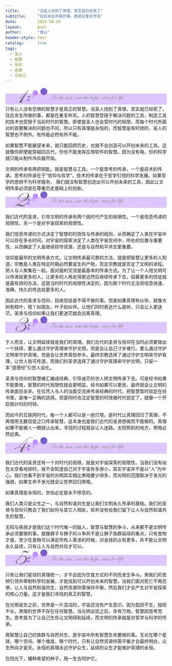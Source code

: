 ```yaml
---
title:        "当圣人找到了真理，其实就已经死了"
subtitle:     "往后余生所做的事，都是在重复昨天"
date:         2022-10-19
layout:       post
author:       "青山"
header-style: text
catalog:      true
tags:
  - 圣人
  - 智慧
  - 信仰
  - 真理
  - 见自己
---
```


![](/img/cut/01.jpg)
只有让人没有恐惧的智慧才是真正的智慧。当圣人找到了真理，其实就已经死了，往后余生所做的事，都是在重复昨天。人的智慧受限于解决问题的工具，制造工具的技术也受限于当前时代的智慧。即使是圣人也会受时代的局限，而每个时代所面对的首要解决的问题也不同，所以只有真理是永恒的，而智慧是有时效的，圣人的智慧也不例外。有所能必然有所不能。

如果智慧不能展望未来，就只能回顾历史，也就不会创造可以开创未来的工具。这就像你即使能穿越回古代，你也不能发挥应用软件的智慧。因为没有电，你的科学就只能从制作冷兵器开始。

文明的传承有两把钥匙，就是智慧与工具。一个是思考的传承，一个是技术的传承。思考的传承在于“信仰与哲学”，技术的传承在于哲学引领的科学发展。如果哲学的思辨不为科学服务， 我们就没有智慧创造出可以开创未来的工具，因此让文明传承必须是在尊重历史基础上的创新。
![](/img/cut/02.jpg)

我们古代的圣贤，引导文明的传承有两个因时代产生的局限性，一个是信息传递的局限性，另一个是对宇宙探索的局限性。

我们信息传递的方式决定了智慧的时效性与传承的规则，从而确定了人类在宇宙中可以存在多长时间。对宇宙的探索决定了人类在宇宙空间中，所处的位置与重要性，从而确定了人是继续掠夺资源，还是与自然和平共生更重要。

信仰是最早的文明传承方式。让文明传承最可靠的方法，就是把智慧让更多的人知道。宗教是人类在特定时期必然要诞生的产物，否定宗教就是否定了文明的进程。把人与人聚集在一起，面对面的交流是最基本的传承方式。为了让一个人把文明可以传递给更多的人，让更多的人再走得更远然后继续传承下去，招募更多的信徒就是最有效的办法，这是当时时代的局限性决定的，因为那个时代无法将信息快速、准确、持久的传达给更多的人。

因此古代的圣贤与信仰，招收信徒是不得不做的事。但是如果真理有伙伴，就像大树有枝叶，枝丫如朋友，叶子如伙伴。让他们同时表达什么是树，只会让人更迷茫。圣贤与信仰如果让我们更迷茫就会远离真理。
![](/img/cut/03.jpg)

于人而言，让文明延续就是我们的真理。我们古代的圣贤与信仰在当时必须要做出一个抉择，要么通过守护真理来守护文明，但是会让自己寸步难行。要么通过守护文明来守护真理，但是会让世界真假参半。最终宗教选择了通过守护文明来守护真理，让世人皆可传道。而我们的圣贤选择了通过守护真理来守护文明，只留一本“道德经”引世人自化。

圣贤与信仰的智慧被汇编成经典，引导迷茫的世人把文明传承下去。可是经书如果不能更改，智慧的时代局限性就会更明显。经书如果可以更改，最终就会让文明的传承面目全非。在仅凭人与人的当面交流来传承经典的时代，把智慧暂时锁定在经书里，是唯一正确的选择。但是同时也注定智慧的时效被时代锁定了，就像一个开启倒计时的时钟。

而如今的互联网时代，每一个人都可以是一座灯塔。是时代让真理回归了真理，不再借用无数信徒之口传承智慧，这本身也是我们古代的圣贤想做而不能做的。真理如果不能被人一眼就认出来，寻找的过程就会让人迷路。太阳照到的地方，黑暗必然远离。
![](/img/cut/04.jpg)

我们古代的圣贤还有一个对时代的局限，就是对宇宙探索的局限性。当我们没有站在太空看地球时，就不会知道自己对于宇宙有多渺小，其实宇宙并不是以“人”为中心。我们也看不到宇宙的光明其实相比黑暗要少得多，而光明的范围取决于发光的强弱，如果生命不发光就会让世界回归黑暗。

如果真理是永恒的，世俗必定是永不停息的。

我们人类只是众生之一，与自然和谐共生是让我们文明永久传承的基础。我们的圣贤与信仰只教会了我们如何与其它人相处，却并没有给我们留下让人与自然和谐共生的智慧。

无知与疾病才是我们这个时代唯一的敌人，智慧与智慧的争斗，从来都不是文明传承必须要做的事。就像狮子与狮子的斗争并不是让狮子族群延续的重点，只有食物才是。至少在食物可以满足所有人需求的时候，对金钱的占有更多，并不能让文明永久延续，只有让人与自然共存才可以。
![](/img/cut/05.jpg)

只有让我们星球的真理统一，才不会因为饮食方式的不同而发生争斗。用我们的思辨引领并牵制科学的发展，才能找到可以开创未来的智慧。当我们面对死亡不再恐惧，让人与自然和谐共生，自然资源供需保持平衡，然后我们才会产生对宇宙探索的核心力量。这才是我们寻找的真正的智慧。

在光明诞生之前，世界是一片混沌的，宇宙还没有产生意识。因为孤阴不生，独阳不长，黑暗的世界不存在任何智慧。当光明出现之后，孕育万物，智慧因思考而生。思考是为了让自己生存让文明得到延续，而文明的传承就是对哲学与科学的传承。

用智慧让自己的族群与自然共生，是宇宙中所有智慧生命要做的事。无论在哪个星球、哪个空间、哪个维度、哪个时代，只有让自然资源供需平衡才会最终明白，众生所向才是天。永恒的真理永远守护众生，延续的众生才能维护真理的永恒。

在阳光下，播种希望的种子，用一生去呵护它。